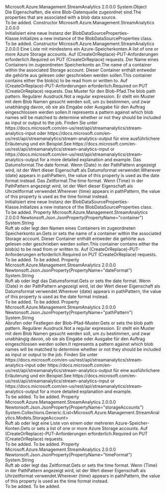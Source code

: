 <Type Name="BlobDataSourceProperties" FullName="Microsoft.Azure.Management.StreamAnalytics.Models.BlobDataSourceProperties">
  <TypeSignature Language="C#" Value="public class BlobDataSourceProperties" />
  <TypeSignature Language="ILAsm" Value=".class public auto ansi beforefieldinit BlobDataSourceProperties extends System.Object" />
  <TypeSignature Language="DocId" Value="T:Microsoft.Azure.Management.StreamAnalytics.Models.BlobDataSourceProperties" />
  <TypeSignature Language="VB.NET" Value="Public Class BlobDataSourceProperties" />
  <TypeSignature Language="F#" Value="type BlobDataSourceProperties = class" />
  <AssemblyInfo>
    <AssemblyName>Microsoft.Azure.Management.StreamAnalytics</AssemblyName>
    <AssemblyVersion>2.0.0.0</AssemblyVersion>
  </AssemblyInfo>
  <Base>
    <BaseTypeName>System.Object</BaseTypeName>
  </Base>
  <Interfaces />
  <Docs>
    <summary>
            <span data-ttu-id="fdd79-101">Die Eigenschaften, die eine Blob-Datenquelle zugeordnet sind.</span><span class="sxs-lookup"><span data-stu-id="fdd79-101">The properties that are associated with a blob data source.</span></span>
            </summary>
    <remarks>To be added.</remarks>
  </Docs>
  <Members>
    <Member MemberName=".ctor">
      <MemberSignature Language="C#" Value="public BlobDataSourceProperties ();" />
      <MemberSignature Language="ILAsm" Value=".method public hidebysig specialname rtspecialname instance void .ctor() cil managed" />
      <MemberSignature Language="DocId" Value="M:Microsoft.Azure.Management.StreamAnalytics.Models.BlobDataSourceProperties.#ctor" />
      <MemberSignature Language="VB.NET" Value="Public Sub New ()" />
      <MemberType>Constructor</MemberType>
      <AssemblyInfo>
        <AssemblyName>Microsoft.Azure.Management.StreamAnalytics</AssemblyName>
        <AssemblyVersion>2.0.0.0</AssemblyVersion>
      </AssemblyInfo>
      <Parameters />
      <Docs>
        <summary>
            <span data-ttu-id="fdd79-102">Initialisiert eine neue Instanz der BlobDataSourceProperties-Klasse.</span><span class="sxs-lookup"><span data-stu-id="fdd79-102">Initializes a new instance of the BlobDataSourceProperties class.</span></span>
            </summary>
        <remarks>To be added.</remarks>
      </Docs>
    </Member>
    <Member MemberName=".ctor">
      <MemberSignature Language="C#" Value="public BlobDataSourceProperties (System.Collections.Generic.IList&lt;Microsoft.Azure.Management.StreamAnalytics.Models.StorageAccount&gt; storageAccounts = null, string container = null, string pathPattern = null, string dateFormat = null, string timeFormat = null);" />
      <MemberSignature Language="ILAsm" Value=".method public hidebysig specialname rtspecialname instance void .ctor(class System.Collections.Generic.IList`1&lt;class Microsoft.Azure.Management.StreamAnalytics.Models.StorageAccount&gt; storageAccounts, string container, string pathPattern, string dateFormat, string timeFormat) cil managed" />
      <MemberSignature Language="DocId" Value="M:Microsoft.Azure.Management.StreamAnalytics.Models.BlobDataSourceProperties.#ctor(System.Collections.Generic.IList{Microsoft.Azure.Management.StreamAnalytics.Models.StorageAccount},System.String,System.String,System.String,System.String)" />
      <MemberSignature Language="VB.NET" Value="Public Sub New (Optional storageAccounts As IList(Of StorageAccount) = null, Optional container As String = null, Optional pathPattern As String = null, Optional dateFormat As String = null, Optional timeFormat As String = null)" />
      <MemberSignature Language="F#" Value="new Microsoft.Azure.Management.StreamAnalytics.Models.BlobDataSourceProperties : System.Collections.Generic.IList&lt;Microsoft.Azure.Management.StreamAnalytics.Models.StorageAccount&gt; * string * string * string * string -&gt; Microsoft.Azure.Management.StreamAnalytics.Models.BlobDataSourceProperties" Usage="new Microsoft.Azure.Management.StreamAnalytics.Models.BlobDataSourceProperties (storageAccounts, container, pathPattern, dateFormat, timeFormat)" />
      <MemberType>Constructor</MemberType>
      <AssemblyInfo>
        <AssemblyName>Microsoft.Azure.Management.StreamAnalytics</AssemblyName>
        <AssemblyVersion>2.0.0.0</AssemblyVersion>
      </AssemblyInfo>
      <Parameters>
        <Parameter Name="storageAccounts" Type="System.Collections.Generic.IList&lt;Microsoft.Azure.Management.StreamAnalytics.Models.StorageAccount&gt;" />
        <Parameter Name="container" Type="System.String" />
        <Parameter Name="pathPattern" Type="System.String" />
        <Parameter Name="dateFormat" Type="System.String" />
        <Parameter Name="timeFormat" Type="System.String" />
      </Parameters>
      <Docs>
        <param name="storageAccounts"><span data-ttu-id="fdd79-103">Eine Liste mit mindestens ein Azure-Speicherkonten.</span><span class="sxs-lookup"><span data-stu-id="fdd79-103">A list of one or more Azure Storage accounts.</span></span> <span data-ttu-id="fdd79-104">Auf (CreateOrReplace)-PUT-Anforderungen erforderlich.</span><span class="sxs-lookup"><span data-stu-id="fdd79-104">Required on PUT (CreateOrReplace) requests.</span></span></param>
        <param name="container"><span data-ttu-id="fdd79-105">Der Name eines Containers im zugeordneten Speicherkonto an.</span><span class="sxs-lookup"><span data-stu-id="fdd79-105">The name of a container within the associated Storage account.</span></span> <span data-ttu-id="fdd79-106">Dieser Container enthält entweder die gehörte aus gelesen oder geschrieben werden sollen.</span><span class="sxs-lookup"><span data-stu-id="fdd79-106">This container contains either the blob(s) to be read from or written to.</span></span> <span data-ttu-id="fdd79-107">Auf (CreateOrReplace)-PUT-Anforderungen erforderlich.</span><span class="sxs-lookup"><span data-stu-id="fdd79-107">Required on PUT (CreateOrReplace) requests.</span></span></param>
        <param name="pathPattern"><span data-ttu-id="fdd79-108">Das Muster für den Blob-Pfad.</span><span class="sxs-lookup"><span data-stu-id="fdd79-108">The blob path pattern.</span></span> <span data-ttu-id="fdd79-109">Regulärer Ausdruck.</span><span class="sxs-lookup"><span data-stu-id="fdd79-109">Not a regular expression.</span></span> <span data-ttu-id="fdd79-110">Er stellt ein Muster mit dem Blob Namen gesucht werden soll, um zu bestimmen, und zwar unabhängig davon, ob sie als Eingabe oder Ausgabe für den Auftrag eingeschlossen werden sollen.</span><span class="sxs-lookup"><span data-stu-id="fdd79-110">It represents a pattern against which blob names will be matched to determine whether or not they should be included as input or output to the job.</span></span> <span data-ttu-id="fdd79-111">Finden Sie unter https://docs.microsoft.com/en-us/rest/api/streamanalytics/stream-analytics-input oder https://docs.microsoft.com/en-us/rest/api/streamanalytics/stream-analytics-output für eine ausführlichere Erläuterung und ein Beispiel.</span><span class="sxs-lookup"><span data-stu-id="fdd79-111">See https://docs.microsoft.com/en-us/rest/api/streamanalytics/stream-analytics-input or https://docs.microsoft.com/en-us/rest/api/streamanalytics/stream-analytics-output for a more detailed explanation and example.</span></span></param>
        <param name="dateFormat"><span data-ttu-id="fdd79-112">Das Datumsformat.</span><span class="sxs-lookup"><span data-stu-id="fdd79-112">The date format.</span></span> <span data-ttu-id="fdd79-113">Wenn {Date} in der PathPattern angezeigt wird, ist der Wert dieser Eigenschaft als Datumsformat verwendet.</span><span class="sxs-lookup"><span data-stu-id="fdd79-113">Wherever {date} appears in pathPattern, the value of this property is used as the date format instead.</span></span></param>
        <param name="timeFormat"><span data-ttu-id="fdd79-114">Das Zeitformat.</span><span class="sxs-lookup"><span data-stu-id="fdd79-114">The time format.</span></span> <span data-ttu-id="fdd79-115">Wenn {Time} in der PathPattern angezeigt wird, ist der Wert dieser Eigenschaft als Uhrzeitformat verwendet.</span><span class="sxs-lookup"><span data-stu-id="fdd79-115">Wherever {time} appears in pathPattern, the value of this property is used as the time format instead.</span></span></param>
        <summary>
            <span data-ttu-id="fdd79-116">Initialisiert eine neue Instanz der BlobDataSourceProperties-Klasse.</span><span class="sxs-lookup"><span data-stu-id="fdd79-116">Initializes a new instance of the BlobDataSourceProperties class.</span></span>
            </summary>
        <remarks>To be added.</remarks>
      </Docs>
    </Member>
    <Member MemberName="Container">
      <MemberSignature Language="C#" Value="public string Container { get; set; }" />
      <MemberSignature Language="ILAsm" Value=".property instance string Container" />
      <MemberSignature Language="DocId" Value="P:Microsoft.Azure.Management.StreamAnalytics.Models.BlobDataSourceProperties.Container" />
      <MemberSignature Language="VB.NET" Value="Public Property Container As String" />
      <MemberSignature Language="F#" Value="member this.Container : string with get, set" Usage="Microsoft.Azure.Management.StreamAnalytics.Models.BlobDataSourceProperties.Container" />
      <MemberType>Property</MemberType>
      <AssemblyInfo>
        <AssemblyName>Microsoft.Azure.Management.StreamAnalytics</AssemblyName>
        <AssemblyVersion>2.0.0.0</AssemblyVersion>
      </AssemblyInfo>
      <Attributes>
        <Attribute>
          <AttributeName>Newtonsoft.Json.JsonProperty(PropertyName="container")</AttributeName>
        </Attribute>
      </Attributes>
      <ReturnValue>
        <ReturnType>System.String</ReturnType>
      </ReturnValue>
      <Docs>
        <summary>
            <span data-ttu-id="fdd79-117">Ruft ab oder legt den Namen eines Containers im zugeordneten Speicherkonto an.</span><span class="sxs-lookup"><span data-stu-id="fdd79-117">Gets or sets the name of a container within the associated Storage account.</span></span> <span data-ttu-id="fdd79-118">Dieser Container enthält entweder die gehörte aus gelesen oder geschrieben werden sollen.</span><span class="sxs-lookup"><span data-stu-id="fdd79-118">This container contains either the blob(s) to be read from or written to.</span></span> <span data-ttu-id="fdd79-119">Auf (CreateOrReplace)-PUT-Anforderungen erforderlich.</span><span class="sxs-lookup"><span data-stu-id="fdd79-119">Required on PUT (CreateOrReplace) requests.</span></span>
            </summary>
        <value>To be added.</value>
        <remarks>To be added.</remarks>
      </Docs>
    </Member>
    <Member MemberName="DateFormat">
      <MemberSignature Language="C#" Value="public string DateFormat { get; set; }" />
      <MemberSignature Language="ILAsm" Value=".property instance string DateFormat" />
      <MemberSignature Language="DocId" Value="P:Microsoft.Azure.Management.StreamAnalytics.Models.BlobDataSourceProperties.DateFormat" />
      <MemberSignature Language="VB.NET" Value="Public Property DateFormat As String" />
      <MemberSignature Language="F#" Value="member this.DateFormat : string with get, set" Usage="Microsoft.Azure.Management.StreamAnalytics.Models.BlobDataSourceProperties.DateFormat" />
      <MemberType>Property</MemberType>
      <AssemblyInfo>
        <AssemblyName>Microsoft.Azure.Management.StreamAnalytics</AssemblyName>
        <AssemblyVersion>2.0.0.0</AssemblyVersion>
      </AssemblyInfo>
      <Attributes>
        <Attribute>
          <AttributeName>Newtonsoft.Json.JsonProperty(PropertyName="dateFormat")</AttributeName>
        </Attribute>
      </Attributes>
      <ReturnValue>
        <ReturnType>System.String</ReturnType>
      </ReturnValue>
      <Docs>
        <summary>
            <span data-ttu-id="fdd79-120">Ruft ab oder legt das Datumsformat.</span><span class="sxs-lookup"><span data-stu-id="fdd79-120">Gets or sets the date format.</span></span> <span data-ttu-id="fdd79-121">Wenn {Date} in der PathPattern angezeigt wird, ist der Wert dieser Eigenschaft als Datumsformat verwendet.</span><span class="sxs-lookup"><span data-stu-id="fdd79-121">Wherever {date} appears in pathPattern, the value of this property is used as the date format instead.</span></span>
            </summary>
        <value>To be added.</value>
        <remarks>To be added.</remarks>
      </Docs>
    </Member>
    <Member MemberName="PathPattern">
      <MemberSignature Language="C#" Value="public string PathPattern { get; set; }" />
      <MemberSignature Language="ILAsm" Value=".property instance string PathPattern" />
      <MemberSignature Language="DocId" Value="P:Microsoft.Azure.Management.StreamAnalytics.Models.BlobDataSourceProperties.PathPattern" />
      <MemberSignature Language="VB.NET" Value="Public Property PathPattern As String" />
      <MemberSignature Language="F#" Value="member this.PathPattern : string with get, set" Usage="Microsoft.Azure.Management.StreamAnalytics.Models.BlobDataSourceProperties.PathPattern" />
      <MemberType>Property</MemberType>
      <AssemblyInfo>
        <AssemblyName>Microsoft.Azure.Management.StreamAnalytics</AssemblyName>
        <AssemblyVersion>2.0.0.0</AssemblyVersion>
      </AssemblyInfo>
      <Attributes>
        <Attribute>
          <AttributeName>Newtonsoft.Json.JsonProperty(PropertyName="pathPattern")</AttributeName>
        </Attribute>
      </Attributes>
      <ReturnValue>
        <ReturnType>System.String</ReturnType>
      </ReturnValue>
      <Docs>
        <summary>
            <span data-ttu-id="fdd79-122">Abrufen oder Festlegen der Blob-Pfad-Muster.</span><span class="sxs-lookup"><span data-stu-id="fdd79-122">Gets or sets the blob path pattern.</span></span> <span data-ttu-id="fdd79-123">Regulärer Ausdruck.</span><span class="sxs-lookup"><span data-stu-id="fdd79-123">Not a regular expression.</span></span> <span data-ttu-id="fdd79-124">Er stellt ein Muster mit dem Blob Namen gesucht werden soll, um zu bestimmen, und zwar unabhängig davon, ob sie als Eingabe oder Ausgabe für den Auftrag eingeschlossen werden sollen.</span><span class="sxs-lookup"><span data-stu-id="fdd79-124">It represents a pattern against which blob names will be matched to determine whether or not they should be included as input or output to the job.</span></span> <span data-ttu-id="fdd79-125">Finden Sie unter https://docs.microsoft.com/en-us/rest/api/streamanalytics/stream-analytics-input oder https://docs.microsoft.com/en-us/rest/api/streamanalytics/stream-analytics-output für eine ausführlichere Erläuterung und ein Beispiel.</span><span class="sxs-lookup"><span data-stu-id="fdd79-125">See https://docs.microsoft.com/en-us/rest/api/streamanalytics/stream-analytics-input or https://docs.microsoft.com/en-us/rest/api/streamanalytics/stream-analytics-output for a more detailed explanation and example.</span></span>
            </summary>
        <value>To be added.</value>
        <remarks>To be added.</remarks>
      </Docs>
    </Member>
    <Member MemberName="StorageAccounts">
      <MemberSignature Language="C#" Value="public System.Collections.Generic.IList&lt;Microsoft.Azure.Management.StreamAnalytics.Models.StorageAccount&gt; StorageAccounts { get; set; }" />
      <MemberSignature Language="ILAsm" Value=".property instance class System.Collections.Generic.IList`1&lt;class Microsoft.Azure.Management.StreamAnalytics.Models.StorageAccount&gt; StorageAccounts" />
      <MemberSignature Language="DocId" Value="P:Microsoft.Azure.Management.StreamAnalytics.Models.BlobDataSourceProperties.StorageAccounts" />
      <MemberSignature Language="VB.NET" Value="Public Property StorageAccounts As IList(Of StorageAccount)" />
      <MemberSignature Language="F#" Value="member this.StorageAccounts : System.Collections.Generic.IList&lt;Microsoft.Azure.Management.StreamAnalytics.Models.StorageAccount&gt; with get, set" Usage="Microsoft.Azure.Management.StreamAnalytics.Models.BlobDataSourceProperties.StorageAccounts" />
      <MemberType>Property</MemberType>
      <AssemblyInfo>
        <AssemblyName>Microsoft.Azure.Management.StreamAnalytics</AssemblyName>
        <AssemblyVersion>2.0.0.0</AssemblyVersion>
      </AssemblyInfo>
      <Attributes>
        <Attribute>
          <AttributeName>Newtonsoft.Json.JsonProperty(PropertyName="storageAccounts")</AttributeName>
        </Attribute>
      </Attributes>
      <ReturnValue>
        <ReturnType>System.Collections.Generic.IList&lt;Microsoft.Azure.Management.StreamAnalytics.Models.StorageAccount&gt;</ReturnType>
      </ReturnValue>
      <Docs>
        <summary>
            <span data-ttu-id="fdd79-126">Ruft ab oder legt eine Liste von einem oder mehreren Azure-Speicher-Konten.</span><span class="sxs-lookup"><span data-stu-id="fdd79-126">Gets or sets a list of one or more Azure Storage accounts.</span></span> <span data-ttu-id="fdd79-127">Auf (CreateOrReplace)-PUT-Anforderungen erforderlich.</span><span class="sxs-lookup"><span data-stu-id="fdd79-127">Required on PUT (CreateOrReplace) requests.</span></span>
            </summary>
        <value>To be added.</value>
        <remarks>To be added.</remarks>
      </Docs>
    </Member>
    <Member MemberName="TimeFormat">
      <MemberSignature Language="C#" Value="public string TimeFormat { get; set; }" />
      <MemberSignature Language="ILAsm" Value=".property instance string TimeFormat" />
      <MemberSignature Language="DocId" Value="P:Microsoft.Azure.Management.StreamAnalytics.Models.BlobDataSourceProperties.TimeFormat" />
      <MemberSignature Language="VB.NET" Value="Public Property TimeFormat As String" />
      <MemberSignature Language="F#" Value="member this.TimeFormat : string with get, set" Usage="Microsoft.Azure.Management.StreamAnalytics.Models.BlobDataSourceProperties.TimeFormat" />
      <MemberType>Property</MemberType>
      <AssemblyInfo>
        <AssemblyName>Microsoft.Azure.Management.StreamAnalytics</AssemblyName>
        <AssemblyVersion>2.0.0.0</AssemblyVersion>
      </AssemblyInfo>
      <Attributes>
        <Attribute>
          <AttributeName>Newtonsoft.Json.JsonProperty(PropertyName="timeFormat")</AttributeName>
        </Attribute>
      </Attributes>
      <ReturnValue>
        <ReturnType>System.String</ReturnType>
      </ReturnValue>
      <Docs>
        <summary>
            <span data-ttu-id="fdd79-128">Ruft ab oder legt das Zeitformat.</span><span class="sxs-lookup"><span data-stu-id="fdd79-128">Gets or sets the time format.</span></span> <span data-ttu-id="fdd79-129">Wenn {Time} in der PathPattern angezeigt wird, ist der Wert dieser Eigenschaft als Uhrzeitformat verwendet.</span><span class="sxs-lookup"><span data-stu-id="fdd79-129">Wherever {time} appears in pathPattern, the value of this property is used as the time format instead.</span></span>
            </summary>
        <value>To be added.</value>
        <remarks>To be added.</remarks>
      </Docs>
    </Member>
  </Members>
</Type>